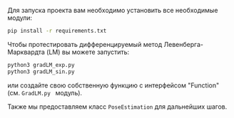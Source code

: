 Для запуска проекта вам необходимо установить все необходимые модули:

```bash
pip install -r requirements.txt
```

Чтобы протестировать дифференцируемый метод Левенберга-Марквардта (LM) вы можете запустить:

```bash
python3 gradLM_exp.py
python3 gradLM_sin.py
```

или создайте свою собственную функцию с интерфейсом "Function" (см. `GradLM.py ` модуль).

Также мы предоставляем класс `PoseEstimation` для дальнейших шагов.
